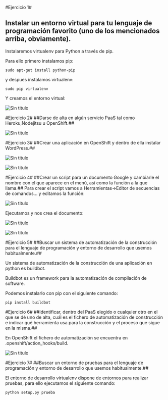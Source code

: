 
#Ejercicio 1#
##  Instalar un entorno virtual para tu lenguaje de programación favorito (uno de los mencionados arriba, obviamente). ##

Instalaremos virtualenv para Python a través de pip.

Para ello primero instalamos pip:

~~~
sudo apt-get install python-pip
~~~

y despues instalamos virtualenv:

~~~
sudo pip virtualenv
~~~

Y creamos el entorno virtual:

![Sin titulo](https://github.com/leocm89/GII-2014/blob/master/ejercicios/LeoCastillo/Imagenes/Tema2/ejercicio1.png)


#Ejercicio 2#
##Darse de alta en algún servicio PaaS tal como Heroku,Nodejitsu u OpenShift.##

![Sin titulo](https://github.com/leocm89/GII-2014/blob/master/ejercicios/LeoCastillo/Imagenes/Tema2/ejercicio2.png)


#Ejercicio 3#
##Crear una aplicación en OpenShift y dentro de ella instalar WordPress.##

![Sin titulo](https://github.com/leocm89/GII-2014/blob/master/ejercicios/LeoCastillo/Imagenes/Tema2/ejercicio3_1.png)


![Sin titulo](https://github.com/leocm89/GII-2014/blob/master/ejercicios/LeoCastillo/Imagenes/Tema2/ejercicio3_2.png)


#Ejercicio 4#
##Crear un script para un documento Google y cambiarle el nombre con el que aparece en el menú, así como la función a la que llama.##
Para crear el script vamos a Herramientas->Editor de secuencias de comandos... y editamos la función:

![Sin titulo](https://github.com/leocm89/GII-2014/blob/master/ejercicios/LeoCastillo/Imagenes/Tema2/ejercicio4_1.png)


Ejecutamos y nos crea el documento:

![Sin titulo](https://github.com/leocm89/GII-2014/blob/master/ejercicios/LeoCastillo/Imagenes/Tema2/ejercicio4_2.png)

![Sin titulo](https://github.com/leocm89/GII-2014/blob/master/ejercicios/LeoCastillo/Imagenes/Tema2/ejercicio4_3.png)


#Ejercicio 5#
##Buscar un sistema de automatización de la construcción para el lenguaje de programación y entorno de desarrollo que usemos habitualmente.##

Un sistema de automatización de la construcción de una aplicación en python es buildbot.

Buildbot es un framework para la automatización de compilación de software. 

Podemos instalarlo con pip con el siguiente comando:

~~~
pip install buildbot
~~~


#Ejercicio 6#
##Identificar, dentro del PaaS elegido o cualquier otro en el que se dé uno de alta, cuál es el fichero de automatización de construcción e indicar qué herramienta usa para la construcción y el proceso que sigue en la misma.##

En OpenShift el fichero de automatización se encuentra en .openshift/action_hooks/build.

![Sin titulo](https://github.com/leocm89/GII-2014/blob/master/ejercicios/LeoCastillo/Imagenes/Tema2/ejercicio6.png)


#Ejercicio 7#
##Buscar un entorno de pruebas para el lenguaje de programación y entorno de desarrollo que usemos habitualmente.##

El entorno de desarrollo virtualenv dispone de entornos para realizar pruebas, para ello ejecutamos el siguiente comando:

~~~
python setup.py prueba
~~~

